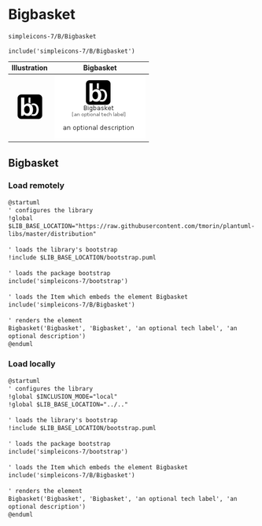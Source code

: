 # Bigbasket


```text
simpleicons-7/B/Bigbasket
```

```text
include('simpleicons-7/B/Bigbasket')
```



| Illustration | Bigbasket |
| :---: | :---: |
| ![illustration for Illustration](../../simpleicons-7/B/Bigbasket.png) | ![illustration for Bigbasket](../../simpleicons-7/B/Bigbasket.Local.png) |




## Bigbasket

### Load remotely
```plantuml
@startuml
' configures the library
!global $LIB_BASE_LOCATION="https://raw.githubusercontent.com/tmorin/plantuml-libs/master/distribution"

' loads the library's bootstrap
!include $LIB_BASE_LOCATION/bootstrap.puml

' loads the package bootstrap
include('simpleicons-7/bootstrap')

' loads the Item which embeds the element Bigbasket
include('simpleicons-7/B/Bigbasket')

' renders the element
Bigbasket('Bigbasket', 'Bigbasket', 'an optional tech label', 'an optional description')
@enduml
```

### Load locally
```plantuml
@startuml
' configures the library
!global $INCLUSION_MODE="local"
!global $LIB_BASE_LOCATION="../.."

' loads the library's bootstrap
!include $LIB_BASE_LOCATION/bootstrap.puml

' loads the package bootstrap
include('simpleicons-7/bootstrap')

' loads the Item which embeds the element Bigbasket
include('simpleicons-7/B/Bigbasket')

' renders the element
Bigbasket('Bigbasket', 'Bigbasket', 'an optional tech label', 'an optional description')
@enduml
```

